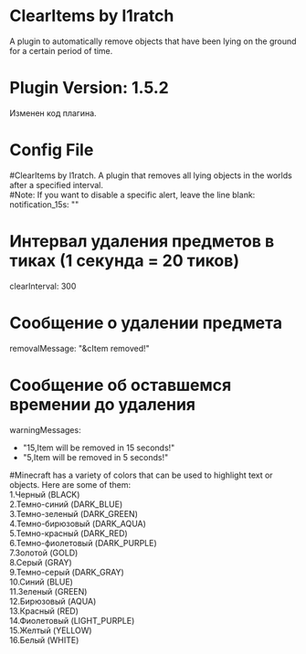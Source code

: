 # ClearItems by l1ratch
A plugin to automatically remove objects that have been lying on the ground <br>
for a certain period of time.

# Plugin Version: 1.5.2
Изменен код плагина.<br>

# Config File
#ClearItems by l1ratch. A plugin that removes all lying objects in the worlds after a specified interval.<br>
#Note: If you want to disable a specific alert, leave the line blank: notification_15s: ""<br>

# Интервал удаления предметов в тиках (1 секунда = 20 тиков)
clearInterval: 300

# Сообщение о удалении предмета
removalMessage: "&cItem removed!"

# Сообщение об оставшемся времении до удаления
warningMessages:
- "15,Item will be removed in 15 seconds!"
- "5,Item will be removed in 5 seconds!"

#Minecraft has a variety of colors that can be used to highlight text or objects. Here are some of them:<br>
  1.Черный (BLACK)<br>
  2.Темно-синий (DARK_BLUE)<br>
  3.Темно-зеленый (DARK_GREEN)<br>
  4.Темно-бирюзовый (DARK_AQUA)<br>
  5.Темно-красный (DARK_RED)<br>
  6.Темно-фиолетовый (DARK_PURPLE)<br>
  7.Золотой (GOLD)<br>
  8.Серый (GRAY)<br>
  9.Темно-серый (DARK_GRAY)<br>
  10.Синий (BLUE)<br>
  11.Зеленый (GREEN)<br>
  12.Бирюзовый (AQUA)<br>
  13.Красный (RED)<br>
  14.Фиолетовый (LIGHT_PURPLE)<br>
  15.Желтый (YELLOW)<br>
  16.Белый (WHITE)<br>
